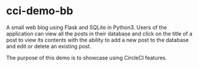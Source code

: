 # cci-demo-bb
A small web blog using Flask and SQLite in Python3. 
Users of the application can view all the posts in their database and click on the title of a post to view its contents with the ability to add a new post to the database and edit or delete an existing post.

The purpose of this demo is to showcase using CircleCI features.
